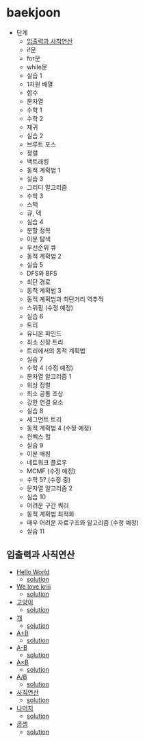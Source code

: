 # baekjoon

* 단계
    * [입출력과 사칙연산]()
    * if문
    * for문
    * while문
    * 실습 1
    * 1차원 배열
    * 함수
    * 문자열
    * 수학 1
    * 수학 2
    * 재귀
    * 실습 2
    * 브루트 포스
    * 정렬
    * 백트래킹
    * 동적 계획법 1
    * 실습 3
    * 그리디 알고리즘
    * 수학 3
    * 스택
    * 큐, 덱
    * 실습 4
    * 분할 정복
    * 이분 탐색
    * 우선순위 큐
    * 동적 계획법 2
    * 실습 5
    * DFS와 BFS
    * 최단 경로
    * 동적 계획법 3
    * 동적 계획법과 최단거리 역추적
    * 스위핑 (수정 예정)
    * 실습 6
    * 트리
    * 유니온 파인드
    * 최소 신장 트리
    * 트리에서의 동적 계획법
    * 실습 7
    * 수학 4 (수정 예정)
    * 문자열 알고리즘 1
    * 위상 정렬
    * 최소 공통 조상
    * 강한 연결 요소
    * 실습 8
    * 세그먼트 트리
    * 동적 계획법 4 (수정 예정)
    * 컨벡스 헐
    * 실습 9
    * 이분 매칭
    * 네트워크 플로우
    * MCMF (수정 예정)
    * 수학 5? (수정 중)
    * 문자열 알고리즘 2
    * 실습 10
    * 어려운 구간 쿼리
    * 동적 계획법 최적화
    * 매우 어려운 자료구조와 알고리즘 (수정 예정)
    * 실습 11

## 입출력과 사칙연산
* [Hello World](https://www.acmicpc.net/problem/2557)
  * [solution](./01_IO&arithmetic_operations/2557.js)
* [We love kriii](https://www.acmicpc.net/problem/10718)
    * [solution](./01_IO&arithmetic_operations/10718.js)
* [고양이](https://www.acmicpc.net/problem/10171)
    * [solution](./01_IO&arithmetic_operations/10171.js)
* [개](https://www.acmicpc.net/problem/10172)
    * [solution](./01_IO&arithmetic_operations/10172.js)
* [A+B](https://www.acmicpc.net/problem/1000)
    * [solution](./01_IO&arithmetic_operations/1000.js)
* [A-B](https://www.acmicpc.net/problem/1001)
    * [solution](./01_IO&arithmetic_operations/1001.js)
* [A×B](https://www.acmicpc.net/problem/10998)
    * [solution](./01_IO&arithmetic_operations/10998.js)
* [A/B](https://www.acmicpc.net/problem/1008)
    * [solution](./01_IO&arithmetic_operations/1008.js)
* [사칙연산](https://www.acmicpc.net/problem/10869)
    * [solution](./01_IO&arithmetic_operations/10869.js)
* [나머지](https://www.acmicpc.net/problem/10430)
    * [solution](./01_IO&arithmetic_operations/10430.js)
* [곱셈](https://www.acmicpc.net/problem/2588)
    * [solution](./01_IO&arithmetic_operations/2588.js)